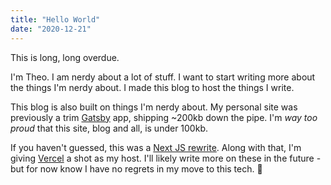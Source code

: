 ```yaml
---
title: "Hello World"
date: "2020-12-21"
---
```


This is long, long overdue.

I'm Theo. I am nerdy about a lot of stuff. I want to start writing more about the things I'm nerdy about. I made this blog to host the things I write.

This blog is also built on things I'm nerdy about. My personal site was previously a trim [Gatsby](https://www.gatsbyjs.com/) app, shipping ~200kb down the pipe. I'm _way too proud_ that this site, blog and all, is under 100kb.

If you haven't guessed, this was a [Next JS rewrite](https://nextjs.org/). Along with that, I'm giving [Vercel](http://vercel.com/) a shot as my host. I'll likely write more on these in the future - but for now know I have no regrets in my move to this tech. 🙂
